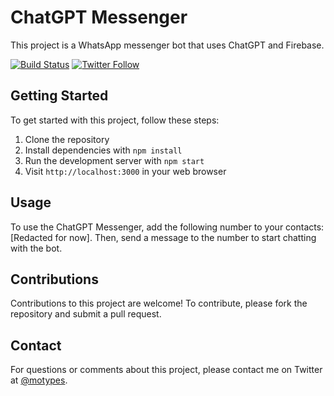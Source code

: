 # ChatGPT Messenger

This project is a WhatsApp messenger bot that uses ChatGPT and Firebase.

[![Build Status](https://img.shields.io/badge/build-passing-brightgreen)](https://github.com/mojalil/ai-image-generator)
[![Twitter Follow](https://img.shields.io/twitter/follow/motypes?style=social)](https://twitter.com/@motypes)

## Getting Started

To get started with this project, follow these steps:

1. Clone the repository
2. Install dependencies with `npm install`
3. Run the development server with `npm start`
4. Visit `http://localhost:3000` in your web browser

## Usage

To use the ChatGPT Messenger, add the following number to your contacts: [Redacted for now]. Then, send a message to the number to start chatting with the bot.

## Contributions

Contributions to this project are welcome! To contribute, please fork the repository and submit a pull request.

## Contact

For questions or comments about this project, please contact me on Twitter at [@motypes](https://twitter.com/motypes).